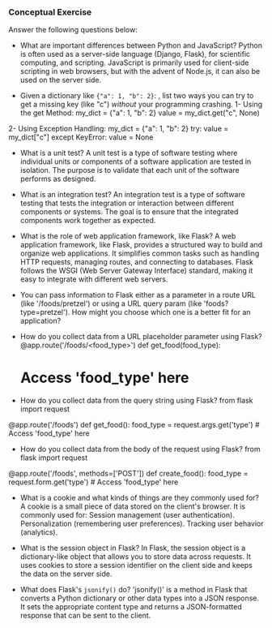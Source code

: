 ### Conceptual Exercise

Answer the following questions below:

- What are important differences between Python and JavaScript?
Python is often used as a server-side language (Django, Flask), for scientific computing, and scripting.
JavaScript is primarily used for client-side scripting in web browsers, but with the advent of Node.js, it can also be used on the server side.



- Given a dictionary like ``{"a": 1, "b": 2}``: , list two ways you
  can try to get a missing key (like "c") *without* your programming
  crashing.
1- Using the get Method:
my_dict = {"a": 1, "b": 2}
value = my_dict.get("c", None)

2- Using Exception Handling:
my_dict = {"a": 1, "b": 2}
try:
    value = my_dict["c"]
except KeyError:
    value = None






- What is a unit test?
A unit test is a type of software testing where individual units or components of a software application are tested in isolation. The purpose is to validate that each unit of the software performs as designed.



- What is an integration test?
An integration test is a type of software testing that tests the integration or interaction between different components or systems. The goal is to ensure that the integrated components work together as expected.



- What is the role of web application framework, like Flask?
A web application framework, like Flask, provides a structured way to build and organize web applications. It simplifies common tasks such as handling HTTP requests, managing routes, and connecting to databases. Flask follows the WSGI (Web Server Gateway Interface) standard, making it easy to integrate with different web servers.



- You can pass information to Flask either as a parameter in a route URL
  (like '/foods/pretzel') or using a URL query param (like
  'foods?type=pretzel'). How might you choose which one is a better fit
  for an application?



- How do you collect data from a URL placeholder parameter using Flask?
@app.route('/foods/<food_type>')
def get_food(food_type):
    # Access 'food_type' here




- How do you collect data from the query string using Flask?
from flask import request

@app.route('/foods')
def get_food():
    food_type = request.args.get('type')
    # Access 'food_type' here




- How do you collect data from the body of the request using Flask?
from flask import request

@app.route('/foods', methods=['POST'])
def create_food():
    food_type = request.form.get('type')
    # Access 'food_type' here




- What is a cookie and what kinds of things are they commonly used for?
A cookie is a small piece of data stored on the client's browser. It is commonly used for:
Session management (user authentication).
Personalization (remembering user preferences).
Tracking user behavior (analytics).



- What is the session object in Flask?
In Flask, the session object is a dictionary-like object that allows you to store data across requests. It uses cookies to store a session identifier on the client side and keeps the data on the server side.



- What does Flask's `jsonify()` do?
'jsonify()' is a method in Flask that converts a Python dictionary or other data types into a JSON response. It sets the appropriate content type and returns a JSON-formatted response that can be sent to the client.
